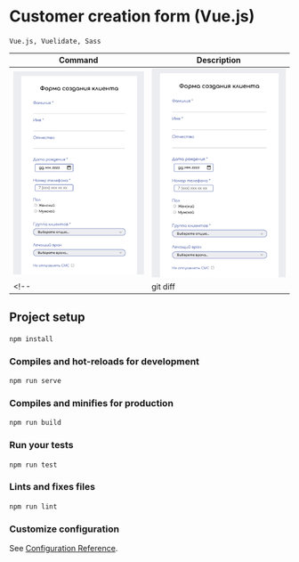 # Customer creation form (Vue.js)

```
Vue.js, Vuelidate, Sass
```
| Command | Description |
| --- | --- |
| ![Screen_1](screenshots/screen_1.png) | ![Screen_2](screenshots/screen_1.png) |
<!-- | git diff | Show file differences that haven't been staged | -->

<!-- |  |  ![Screen_3](screenshots/screen_1.png) | -->
<!-- |                                       |  | -->

## Project setup
```
npm install
```

### Compiles and hot-reloads for development
```
npm run serve
```

### Compiles and minifies for production
```
npm run build
```

### Run your tests
```
npm run test
```

### Lints and fixes files
```
npm run lint
```

### Customize configuration
See [Configuration Reference](https://cli.vuejs.org/config/).
